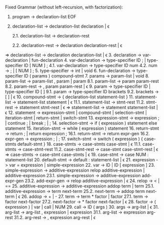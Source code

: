 Fixed Grammar (without left-recursion, with factorization):
1. program -> declaration-list EOF
2. declaration-list -> declaration-list declaration | ϵ

	2.1. declaration-list -> declaration-rest
	
	2.2. declaration-rest -> declaration declaration-rest | ϵ
	
=> declaration-list -> declaration declaration-list | ϵ
3. declaration -> var-declaration | fun-declaration
4. var-declaration -> type-specifier ID ; | type-specifier ID [ NUM ] ;
	4.1. var-declaration -> type-specifier ID num
	4.2. num -> ; | [ NUM ] ;
5. type-specifier -> int | void
6. fun-declaration -> type-specifier ID ( params ) compound-stmt
7. params -> param-list | void
8. param-list -> param-list , param | param
	8.1. param-list -> param param-rest
	8.2. param-rest -> , param param-rest | ϵ
9. param -> type-specifier ID | type-specifier ID [ ]
	9.1. param -> type-specifier ID brackets
	9.2. brackets -> [ ] | ϵ
10. compound-stmt -> { declaration-list statement-list }
11. statement-list -> statement-list statement | ϵ
	11.1. statement-list -> stmt-rest
	11.2. stmt-rest -> statement stmt-rest | ϵ
		=> statement-list -> statement statement-list | ϵ
12. statement -> expression-stmt | compound-stmt | selection-stmt | iteration-stmt |
return-stmt | switch-stmt
13. expression-stmt -> expression ; | continue ; | break ; | ;
14. selection-stmt -> if ( expression ) statement else statement
15. iteration-stmt -> while ( expression ) statement
16. return-stmt -> return ; | return expression ;
	16.1. return-stmt -> return expr-gen
	16.2. expr-gen -> expression ; | ;
17. switch-stmt -> switch ( expression ) { case-stmts default-stmt }
18. case-stmts -> case-stmts case-stmt | ϵ
	11.1. case-stmts -> case-stmt-rest
	11.2. case-stmt-rest -> case-stmt case-stmt-rest | ϵ
		=> case-stmts -> case-stmt case-stmts | ϵ
19. case-stmt -> case NUM : statement-list
20. default-stmt -> default : statement-list | ϵ
21. expression -> var = expression | simple-expression
22. var -> ID | ID [ expression ]
23. simple-expression -> additive-expression relop additive-expression | additive-expression
	23.1. simple-expression -> additive-expression add-expr-gen
	23.2. add-expr-gen -> relop additive-expression | ϵ
24. relop -> < | ==
25. additive-expression -> additive-expression addop term | term
	25.1. additive-expression -> term next-term
	25.2. next-term -> addop term next-term | ϵ
26. addop -> + | -
27. term -> term * factor | factor
	27.1. term -> factor next-factor
	27.2. next-factor -> * factor next-factor | ϵ
28. factor -> ( expression ) | var | call | NUM
29. call -> ID ( args )
30. args -> arg-list | ϵ
31. arg-list -> arg-list , expression | expression
	31.1. arg-list -> expression arg-rest
	31.2. arg-rest -> , expression arg-rest | ϵ

